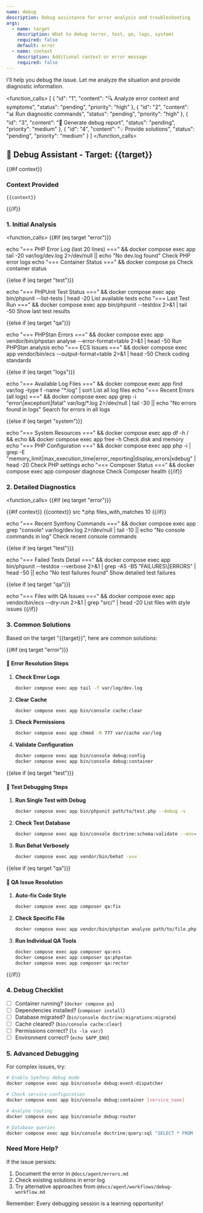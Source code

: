 ```yaml
---
name: debug
description: Debug assistance for error analysis and troubleshooting
args:
  - name: target
    description: What to debug (error, test, qa, logs, system)
    required: false
    default: error
  - name: context
    description: Additional context or error message
    required: false
---
```


I'll help you debug the issue. Let me analyze the situation and provide diagnostic information.

<function_calls>
<invoke name="TodoWrite">
<parameter name="todos">[
  {
    "id": "1",
    "content": "🔍 Analyze error context and symptoms",
    "status": "pending",
    "priority": "high"
  },
  {
    "id": "2",
    "content": "📊 Run diagnostic commands",
    "status": "pending",
    "priority": "high"
  },
  {
    "id": "3",
    "content": "📝 Generate debug report",
    "status": "pending",
    "priority": "medium"
  },
  {
    "id": "4",
    "content": "💡 Provide solutions",
    "status": "pending",
    "priority": "medium"
  }
]</parameter>
</invoke>
</function_calls>

## 🐛 Debug Assistant - Target: {{target}}

{{#if context}}
### Context Provided
```
{{context}}
```
{{/if}}

### 1. Initial Analysis

<function_calls>
{{#if (eq target "error")}}
<!-- Debug specific error -->
<invoke name="Bash">
<parameter name="command">echo "=== PHP Error Log (last 20 lines) ===" && docker compose exec app tail -20 var/log/dev.log 2>/dev/null || echo "No dev.log found"</parameter>
<parameter name="description">Check PHP error logs</parameter>
</invoke>

<invoke name="Bash">
<parameter name="command">echo "=== Container Status ===" && docker compose ps</parameter>
<parameter name="description">Check container status</parameter>
</invoke>

{{else if (eq target "test")}}
<!-- Debug test failures -->
<invoke name="Bash">
<parameter name="command">echo "=== PHPUnit Test Status ===" && docker compose exec app bin/phpunit --list-tests | head -20</parameter>
<parameter name="description">List available tests</parameter>
</invoke>

<invoke name="Bash">
<parameter name="command">echo "=== Last Test Run ===" && docker compose exec app bin/phpunit --testdox 2>&1 | tail -50</parameter>
<parameter name="description">Show last test results</parameter>
</invoke>

{{else if (eq target "qa")}}
<!-- Debug QA issues -->
<invoke name="Bash">
<parameter name="command">echo "=== PHPStan Errors ===" && docker compose exec app vendor/bin/phpstan analyse --error-format=table 2>&1 | head -50</parameter>
<parameter name="description">Run PHPStan analysis</parameter>
</invoke>

<invoke name="Bash">
<parameter name="command">echo "=== ECS Issues ===" && docker compose exec app vendor/bin/ecs --output-format=table 2>&1 | head -50</parameter>
<parameter name="description">Check coding standards</parameter>
</invoke>

{{else if (eq target "logs")}}
<!-- Analyze all logs -->
<invoke name="Bash">
<parameter name="command">echo "=== Available Log Files ===" && docker compose exec app find var/log -type f -name "*.log" | sort</parameter>
<parameter name="description">List all log files</parameter>
</invoke>

<invoke name="Bash">
<parameter name="command">echo "=== Recent Errors (all logs) ===" && docker compose exec app grep -i "error\|exception\|fatal" var/log/*.log 2>/dev/null | tail -30 || echo "No errors found in logs"</parameter>
<parameter name="description">Search for errors in all logs</parameter>
</invoke>

{{else if (eq target "system")}}
<!-- System diagnostics -->
<invoke name="Bash">
<parameter name="command">echo "=== System Resources ===" && docker compose exec app df -h / && echo && docker compose exec app free -h</parameter>
<parameter name="description">Check disk and memory</parameter>
</invoke>

<invoke name="Bash">
<parameter name="command">echo "=== PHP Configuration ===" && docker compose exec app php -i | grep -E "memory_limit|max_execution_time|error_reporting|display_errors|xdebug" | head -20</parameter>
<parameter name="description">Check PHP settings</parameter>
</invoke>

<invoke name="Bash">
<parameter name="command">echo "=== Composer Status ===" && docker compose exec app composer diagnose</parameter>
<parameter name="description">Check Composer health</parameter>
</invoke>
{{/if}}
</function_calls>

### 2. Detailed Diagnostics

<function_calls>
{{#if (eq target "error")}}
<!-- For errors, check specific files -->
{{#if context}}
<invoke name="Grep">
<parameter name="pattern">{{context}}</parameter>
<parameter name="path">src</parameter>
<parameter name="glob">*.php</parameter>
<parameter name="output_mode">files_with_matches</parameter>
<parameter name="head_limit">10</parameter>
</invoke>
{{/if}}

<invoke name="Bash">
<parameter name="command">echo "=== Recent Symfony Commands ===" && docker compose exec app grep "console" var/log/dev.log 2>/dev/null | tail -10 || echo "No console commands in log"</parameter>
<parameter name="description">Check recent console commands</parameter>
</invoke>

{{else if (eq target "test")}}
<!-- For tests, check specific test files -->
<invoke name="Bash">
<parameter name="command">echo "=== Failed Tests Detail ===" && docker compose exec app bin/phpunit --testdox --verbose 2>&1 | grep -A5 -B5 "FAILURES\|ERRORS" | head -50 || echo "No test failures found"</parameter>
<parameter name="description">Show detailed test failures</parameter>
</invoke>

{{else if (eq target "qa")}}
<!-- For QA, check specific issues -->
<invoke name="Bash">
<parameter name="command">echo "=== Files with QA Issues ===" && docker compose exec app vendor/bin/ecs --dry-run 2>&1 | grep "src/" | head -20</parameter>
<parameter name="description">List files with style issues</parameter>
</invoke>
{{/if}}
</function_calls>

### 3. Common Solutions

Based on the target "{{target}}", here are common solutions:

{{#if (eq target "error")}}
#### 🔧 Error Resolution Steps

1. **Check Error Logs**
   ```bash
   docker compose exec app tail -f var/log/dev.log
   ```

2. **Clear Cache**
   ```bash
   docker compose exec app bin/console cache:clear
   ```

3. **Check Permissions**
   ```bash
   docker compose exec app chmod -R 777 var/cache var/log
   ```

4. **Validate Configuration**
   ```bash
   docker compose exec app bin/console debug:config
   docker compose exec app bin/console debug:container
   ```

{{else if (eq target "test")}}
#### 🧪 Test Debugging Steps

1. **Run Single Test with Debug**
   ```bash
   docker compose exec app bin/phpunit path/to/test.php --debug -v
   ```

2. **Check Test Database**
   ```bash
   docker compose exec app bin/console doctrine:schema:validate --env=test
   ```

3. **Run Behat Verbosely**
   ```bash
   docker compose exec app vendor/bin/behat -vvv
   ```

{{else if (eq target "qa")}}
#### 🎨 QA Issue Resolution

1. **Auto-fix Code Style**
   ```bash
   docker compose exec app composer qa:fix
   ```

2. **Check Specific File**
   ```bash
   docker compose exec app vendor/bin/phpstan analyse path/to/file.php
   ```

3. **Run Individual QA Tools**
   ```bash
   docker compose exec app composer qa:ecs
   docker compose exec app composer qa:phpstan
   docker compose exec app composer qa:rector
   ```
{{/if}}

### 4. Debug Checklist

- [ ] Container running? (`docker compose ps`)
- [ ] Dependencies installed? (`composer install`)
- [ ] Database migrated? (`bin/console doctrine:migrations:migrate`)
- [ ] Cache cleared? (`bin/console cache:clear`)
- [ ] Permissions correct? (`ls -la var/`)
- [ ] Environment correct? (`echo $APP_ENV`)

### 5. Advanced Debugging

For complex issues, try:

```bash
# Enable Symfony debug mode
docker compose exec app bin/console debug:event-dispatcher

# Check service configuration
docker compose exec app bin/console debug:container [service_name]

# Analyze routing
docker compose exec app bin/console debug:router

# Database queries
docker compose exec app bin/console doctrine:query:sql "SELECT * FROM ..."
```

### Need More Help?

If the issue persists:
1. Document the error in `@docs/agent/errors.md`
2. Check existing solutions in error log
3. Try alternative approaches from `@docs/agent/workflows/debug-workflow.md`

Remember: Every debugging session is a learning opportunity!